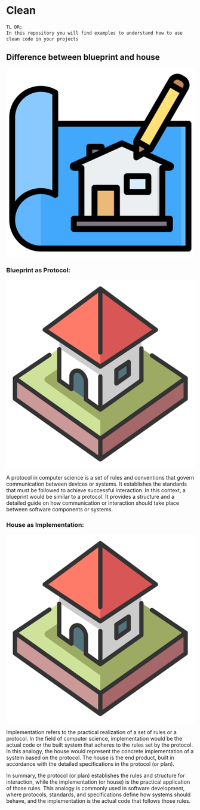 
# Clean

```
TL DR;
In this repository you will find examples to understand how to use clean code in your projects

```

## Difference between blueprint and house
![imagen clean architecture](README/blueprint.png)

### Blueprint as Protocol:
![imagen clean architecture](README/house.png)

A protocol in computer science is a set of rules and conventions that govern communication between devices or systems. It establishes the standards that must be followed to achieve successful interaction.
In this context, a blueprint would be similar to a protocol. It provides a structure and a detailed guide on how communication or interaction should take place between software components or systems.

### House as Implementation:
![imagen clean architecture](README/house.png)

Implementation refers to the practical realization of a set of rules or a protocol. In the field of computer science, implementation would be the actual code or the built system that adheres to the rules set by the protocol.
In this analogy, the house would represent the concrete implementation of a system based on the protocol. The house is the end product, built in accordance with the detailed specifications in the protocol (or plan).

In summary, the protocol (or plan) establishes the rules and structure for interaction, while the implementation (or house) is the practical application of those rules. This analogy is commonly used in software development, where protocols, standards, and specifications define how systems should behave, and the implementation is the actual code that follows those rules.